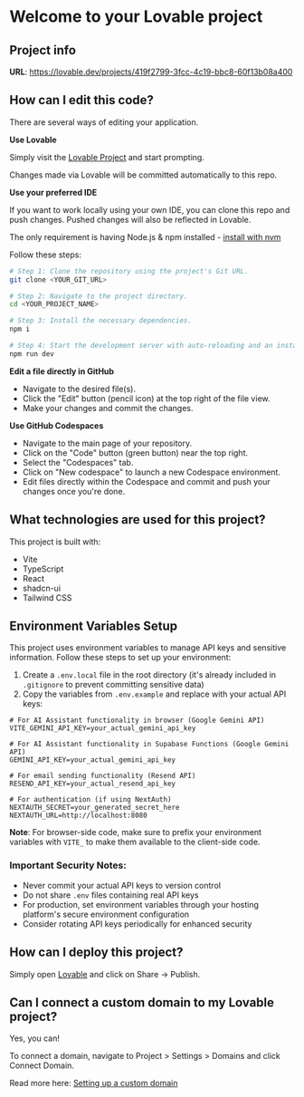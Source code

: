 # Welcome to your Lovable project

## Project info

**URL**: https://lovable.dev/projects/419f2799-3fcc-4c19-bbc8-60f13b08a400

## How can I edit this code?

There are several ways of editing your application.

**Use Lovable**

Simply visit the [Lovable Project](https://lovable.dev/projects/419f2799-3fcc-4c19-bbc8-60f13b08a400) and start prompting.

Changes made via Lovable will be committed automatically to this repo.

**Use your preferred IDE**

If you want to work locally using your own IDE, you can clone this repo and push changes. Pushed changes will also be reflected in Lovable.

The only requirement is having Node.js & npm installed - [install with nvm](https://github.com/nvm-sh/nvm#installing-and-updating)

Follow these steps:

```sh
# Step 1: Clone the repository using the project's Git URL.
git clone <YOUR_GIT_URL>

# Step 2: Navigate to the project directory.
cd <YOUR_PROJECT_NAME>

# Step 3: Install the necessary dependencies.
npm i

# Step 4: Start the development server with auto-reloading and an instant preview.
npm run dev
```

**Edit a file directly in GitHub**

- Navigate to the desired file(s).
- Click the "Edit" button (pencil icon) at the top right of the file view.
- Make your changes and commit the changes.

**Use GitHub Codespaces**

- Navigate to the main page of your repository.
- Click on the "Code" button (green button) near the top right.
- Select the "Codespaces" tab.
- Click on "New codespace" to launch a new Codespace environment.
- Edit files directly within the Codespace and commit and push your changes once you're done.

## What technologies are used for this project?

This project is built with:

- Vite
- TypeScript
- React
- shadcn-ui
- Tailwind CSS

## Environment Variables Setup

This project uses environment variables to manage API keys and sensitive information. Follow these steps to set up your environment:

1. Create a `.env.local` file in the root directory (it's already included in `.gitignore` to prevent committing sensitive data)
2. Copy the variables from `.env.example` and replace with your actual API keys:

```
# For AI Assistant functionality in browser (Google Gemini API)
VITE_GEMINI_API_KEY=your_actual_gemini_api_key

# For AI Assistant functionality in Supabase Functions (Google Gemini API)
GEMINI_API_KEY=your_actual_gemini_api_key

# For email sending functionality (Resend API)
RESEND_API_KEY=your_actual_resend_api_key

# For authentication (if using NextAuth)
NEXTAUTH_SECRET=your_generated_secret_here
NEXTAUTH_URL=http://localhost:8080
```

**Note**: For browser-side code, make sure to prefix your environment variables with `VITE_` to make them available to the client-side code.

### Important Security Notes:
- Never commit your actual API keys to version control
- Do not share `.env` files containing real API keys
- For production, set environment variables through your hosting platform's secure environment configuration
- Consider rotating API keys periodically for enhanced security

## How can I deploy this project?

Simply open [Lovable](https://lovable.dev/projects/419f2799-3fcc-4c19-bbc8-60f13b08a400) and click on Share -> Publish.

## Can I connect a custom domain to my Lovable project?

Yes, you can!

To connect a domain, navigate to Project > Settings > Domains and click Connect Domain.

Read more here: [Setting up a custom domain](https://docs.lovable.dev/tips-tricks/custom-domain#step-by-step-guide)
